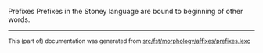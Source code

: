 Prefixes
Prefixes in the Stoney language are bound to beginning of other words.

* * *

<small>This (part of) documentation was generated from [src/fst/morphology/affixes/prefixes.lexc](https://github.com/giellalt/lang-sto/blob/main/src/fst/morphology/affixes/prefixes.lexc)</small>
